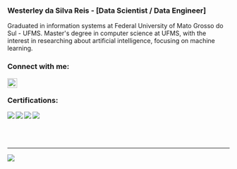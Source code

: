 ### Westerley da Silva Reis - [Data Scientist / Data Engineer]

Graduated in information systems at Federal University of Mato Grosso do Sul - UFMS. Master's degree in computer science at UFMS, with the interest in researching about artificial intelligence, focusing on machine learning. 

### Connect with me:

[<img align="left" width="22px" src="https://cdn.jsdelivr.net/npm/simple-icons@3.4.0/icons/linkedin.svg" />](https://www.linkedin.com/in/westerley-reis/)

<br />

### Certifications:
[<img align="left" src="https://images.credly.com/size/100x100/images/5c8fca38-b0d2-49e5-9ad2-f3f8e79b327f/azure-data-scientist-associate-600x600.png">](https://www.credly.com/badges/87f3b0e0-3cbc-4026-8579-9ad3048df033)

[<img align="left" src="https://images.youracclaim.com/size/100x100/images/70eb1e3f-d4de-4377-a062-b20fb29594ea/azure-data-fundamentals-600x600.png">](https://www.youracclaim.com/badges/553bf200-64e2-4109-8f32-685ed83db046?source=linked_in_profile)

[<img align="left" src="https://images.youracclaim.com/size/100x100/images/4136ced8-75d5-4afb-8677-40b6236e2672/azure-ai-fundamentals-600x600.png">](https://www.youracclaim.com/badges/3bcdbbcd-38ea-47c0-a492-40541f72b8f8?source=linked_in_profile)

[<img align="left" src="https://images.youracclaim.com/size/100x100/images/6a254dad-77e5-4e71-8049-94e5c7a15981/azure-fundamentals-600x600.png">](https://www.youracclaim.com/badges/c4c0d2cc-2cbd-474a-b81e-e920e0887b8f?source=linked_in_profile)

<br /> <br /> <br /> <br />

---

<img align="left" src="https://github-readme-stats.vercel.app/api?username=Westerley&show_icons=true&hide_border=true" />
